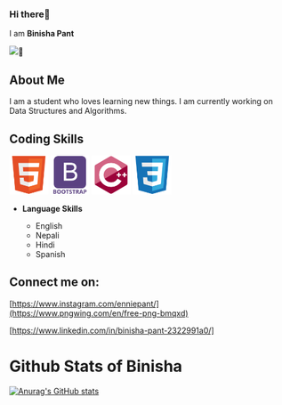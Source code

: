 ### Hi there👋

I am **Binisha Pant**

![](https://komarev.com/ghpvc/?username=bpnt)🌟

## About Me

I am a student who loves learning new things. I am currently working on Data Structures and Algorithms.

## Coding Skills

<p>
  <img src = "https://github.com/jvnp/jvnp/blob/main/images/html.svg" height ="70px"/>
  <img src = "https://github.com/jvnp/jvnp/blob/main/images/bootstrap.svg" height ="70px"/>
  <img src = "https://github.com/jvnp/jvnp/blob/main/images/cpp.svg" height ="70px"/>
  <img src = "https://github.com/jvnp/jvnp/blob/main/images/css.svg" height ="70px"/>
  </p>
 
 - **Language Skills**
  
    - English
    - Nepali
    - Hindi
    - Spanish
  
 ## Connect me on:

[https://www.instagram.com/enniepant/](https://www.pngwing.com/en/free-png-bmqxd)

[https://www.linkedin.com/in/binisha-pant-2322991a0/]
 
 # Github Stats of Binisha
 [![Anurag's GitHub stats](https://github-readme-stats.vercel.app/api?username=bpnt)](https://github.com/bpnt/github-readme-stats)

 
    
 
    
